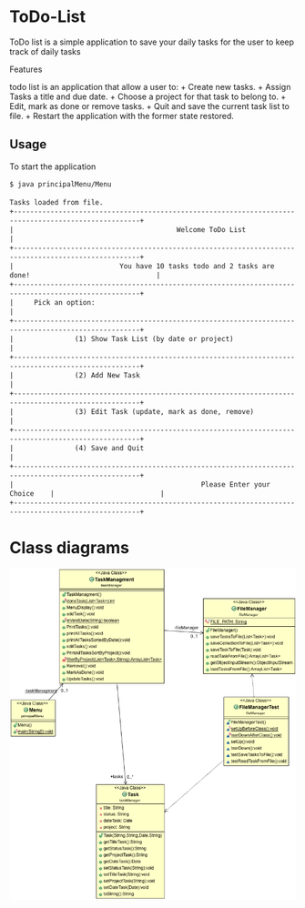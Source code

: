 # ToDo-List

ToDo list is a simple application to save your daily tasks for the user to keep track of daily tasks

Features

todo list is an application​ that allow a user to:
		+ Create new tasks.
		+ Assign Tasks a title and due date.
		+ Choose a project for that task to belong to.
		+ Edit, mark as done or remove tasks.
		+ Quit and save the current task list to file.
		+ Restart the application with the former state restored.

## Usage

To start the application

```
$ java principalMenu/Menu

Tasks loaded from file.
+-----------------------------------------------------------------------------------------------------+
|                                        Welcome ToDo List                                            |
+-----------------------------------------------------------------------------------------------------+
|                          You have 10 tasks todo and 2 tasks are done!                               |
+-----------------------------------------------------------------------------------------------------+
|     Pick an option:                                                                                 |
+-----------------------------------------------------------------------------------------------------+
|               (1) Show Task List (by date or project)                                               |
+-----------------------------------------------------------------------------------------------------+
|               (2) Add New Task                                                                      |
+-----------------------------------------------------------------------------------------------------+
|               (3) Edit Task (update, mark as done, remove)                                          |
+-----------------------------------------------------------------------------------------------------+
|               (4) Save and Quit                                                                     |
+-----------------------------------------------------------------------------------------------------+
|                                              Please Enter your Choice    |                          |
+-----------------------------------------------------------------------------------------------------+

```

# Class diagrams

![GitHub Logo](https://github.com/Seif-Abedsslem/IP1/blob/develop/IP1ClassDiagram.png?raw=true)

